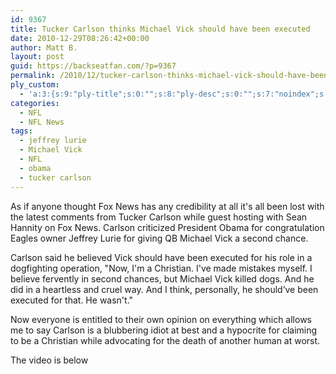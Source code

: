 ```yaml
---
id: 9367
title: Tucker Carlson thinks Michael Vick should have been executed
date: 2010-12-29T08:26:42+00:00
author: Matt B.
layout: post
guid: https://backseatfan.com/?p=9367
permalink: /2010/12/tucker-carlson-thinks-michael-vick-should-have-been-executed/
ply_custom:
  - 'a:3:{s:9:"ply-title";s:0:"";s:8:"ply-desc";s:0:"";s:7:"noindex";s:0:"";}'
categories:
  - NFL
  - NFL News
tags:
  - jeffrey lurie
  - Michael Vick
  - NFL
  - obama
  - tucker carlson
---
```


<div class="entry">
  <p>
    As if anyone thought Fox News has any credibility at all it's all been lost with the latest comments from Tucker Carlson while guest hosting with Sean Hannity on Fox News. Carlson criticized President Obama for congratulation Eagles owner Jeffrey Lurie for giving QB Michael Vick a second chance.
  </p>

  <p>
    Carlson said he believed Vick should have been executed for his role in a dogfighting operation, "Now, I'm a Christian. I've made mistakes myself. I believe fervently in second chances, but Michael Vick killed dogs. And he did in a heartless and cruel way. And I think, personally, he should’ve been executed for that. He wasn't."
  </p>

  <p>
    Now everyone is entitled to their own opinion on everything which allows me to say Carlson is a blubbering idiot at best and a hypocrite for claiming to be a Christian while advocating for the death of another human at worst.
  </p>

  <p>
    The video is below
  </p>

  <p>
  </p>
</div>
